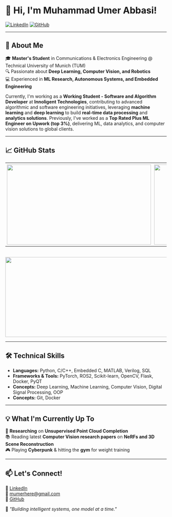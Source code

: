 # 👋 Hi, I'm Muhammad Umer Abbasi!

[![LinkedIn](https://img.shields.io/badge/LinkedIn-Profile-blue?logo=linkedin)](https://linkedin.com/in/mumerabbasi)
[![GitHub](https://img.shields.io/github/followers/mumerabbasi?label=Follow&style=social)](https://github.com/mumerabbasi)

---

## 🚀 About Me

🎓 **Master's Student** in Communications & Electronics Engineering @ Technical University of Munich (TUM)  
🔍 Passionate about **Deep Learning, Computer Vision, and Robotics**  
💻 Experienced in **ML Research, Autonomous Systems, and Embedded Engineering**

Currently, I'm working as a **Working Student - Software and Algorithm Developer** at **Innoligent Technologies**, contributing to advanced algorithmic and software engineering initiatives, leveraging **machine learning** and **deep learning** to build **real‐time data processing** and **analytics solutions**. Previously, I've worked as a **Top Rated Plus ML Engineer on Upwork (top 3%)**, delivering ML, data analytics, and computer vision solutions to global clients.

---

## 📈 GitHub Stats

<div align="center">
  <table style="border-collapse: collapse; border: none;">
    <tr>
      <td style="border: none; padding: 5px;">
        <a href="https://github.com/mumerabbasi">
          <img src="https://github-readme-stats.vercel.app/api/top-langs/?username=mumerabbasi&layout=compact&theme=radical" width="450" height="250" />
        </a>
      </td>
      <td style="border: none; padding: 5px;">
        <img src="https://streak-stats.demolab.com?user=mumerabbasi&theme=radical&hide_border=true" width="450" height="250" />
      </td>
    </tr>
  </table>
  <br>
  <img src="https://github-profile-summary-cards.vercel.app/api/cards/profile-details?username=mumerabbasi&theme=radical&exclude=joined,email" width="920" height="250" />
</div>

---

## 🛠️ Technical Skills

- **Languages:** Python, C/C++, Embedded C, MATLAB, Verilog, SQL  
- **Frameworks & Tools:** PyTorch, ROS2, Scikit-learn, OpenCV, Flask, Docker, PyQT  
- **Concepts:** Deep Learning, Machine Learning, Computer Vision, Digital Signal Processing, OOP  
- **Concepts:** Git, Docker

---

## 💡 What I'm Currently Up To

🔬 **Researching** on **Unsupervised Point Cloud Completion**  
📚 Reading latest **Computer Vision research papers** on **NeRFs and 3D Scene Reconstruction**  
🎮 Playing **Cyberpunk** & hitting the **gym** for weight training

---

## 📫 Let's Connect!

💼 [LinkedIn](https://linkedin.com/in/mumerabbasi)  
📧 mumerhere@gmail.com  
🔗 [GitHub](https://github.com/mumerabbasi)

🚀 _"Building intelligent systems, one model at a time."_
